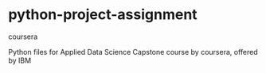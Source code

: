 # python-project-assignment
coursera

Python files for Applied Data Science Capstone course by coursera, offered by IBM
